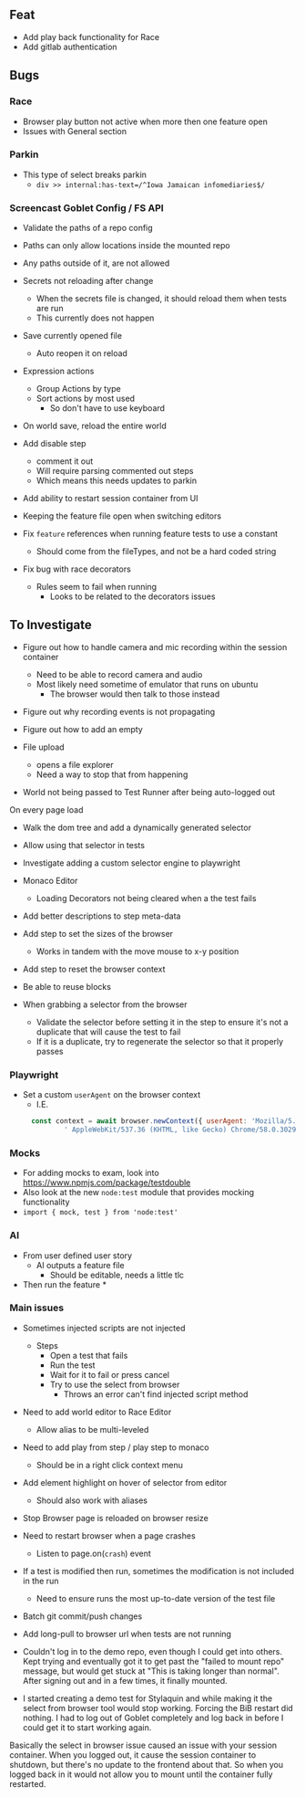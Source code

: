 ## Feat
* Add play back functionality for Race
* Add gitlab authentication

## Bugs

### Race
* Browser play button not active when more then one feature open
* Issues with General section


### Parkin
* This type of select breaks parkin 
  * `div >> internal:has-text=/^Iowa Jamaican infomediaries$/`

### Screencast Goblet Config / FS API
* Validate the paths of a repo config
* Paths can only allow locations inside the mounted repo
* Any paths outside of it, are not allowed

* Secrets not reloading after change
  * When the secrets file is changed, it should reload them when tests are run
  * This currently does not happen

* Save currently opened file
  * Auto reopen it on reload

* Expression actions
  * Group Actions by type
  * Sort actions by most used
    * So don't have to use keyboard


* On world save, reload the entire world


* Add disable step
  * comment it out
  * Will require parsing commented out steps
  * Which means this needs updates to parkin


* Add ability to restart session container from UI

* Keeping the feature file open when switching editors


* Fix `feature` references when running feature tests to use a constant
  * Should come from the fileTypes, and not be a hard coded string


* Fix bug with race decorators
  * Rules seem to fail when running
    * Looks to be related to the decorators issues


## To Investigate
* Figure out how to handle camera and mic recording within the session container
  * Need to be able to record camera and audio
  * Most likely need sometime of emulator that runs on ubuntu
    * The browser would then talk to those instead

* Figure out why recording events is not propagating
* Figure out how to add an empty 
* File upload
  * opens a file explorer
  * Need a way to stop that from happening


* World not being passed to Test Runner after being auto-logged out

On every page load
* Walk the dom tree and add a dynamically generated selector
* Allow using that selector in tests
* Investigate adding a custom selector engine to playwright


* Monaco Editor
  * Loading Decorators not being cleared when a the test fails


* Add better descriptions to step meta-data
* Add step to set the sizes of the browser
  * Works in tandem with the move mouse to x-y position
* Add step to reset the browser context
* Be able to reuse blocks

* When grabbing a selector from the browser
  * Validate the selector before setting it in the step to ensure it's not a duplicate that will cause the test to fail
  * If it is a duplicate, try to regenerate the selector so that it properly passes


### Playwright
* Set a custom `userAgent` on the browser context
  * I.E.
  ```js
    const context = await browser.newContext({ userAgent: 'Mozilla/5.0 (Windows NT 10.0; Win64; x64)' +
            ' AppleWebKit/537.36 (KHTML, like Gecko) Chrome/58.0.3029.110 Safari/537.36', }); 
  ```

### Mocks
  * For adding mocks to exam, look into https://www.npmjs.com/package/testdouble
  * Also look at the new `node:test` module that provides mocking functionality 
  * `import { mock, test } from 'node:test'`



### AI
* From user defined user story
  * AI outputs a feature file 
    * Should be editable, needs a little tlc
* Then run the feature
  * 



### Main issues
* Sometimes injected scripts are not injected
  * Steps
    * Open a test that fails
    * Run the test
    * Wait for it to fail or press cancel
    * Try to use the select from browser
      * Throws an error can't find injected script method
* Need to add world editor to Race Editor
  * Allow alias to be multi-leveled
* Need to add play from step / play step to monaco
  * Should be in a right click context menu
* Add element highlight on hover of selector from editor
  * Should also work with aliases
* Stop Browser page is reloaded on browser resize
* Need to restart browser when a page crashes
  * Listen to page.on(`crash`) event
* If a test is modified then run, sometimes the modification is not included in the run
  * Need to ensure runs the most up-to-date version of the test file
* Batch git commit/push changes
* Add long-pull to browser url when tests are not running


* Couldn't log in to the demo repo, even though I could get into others. Kept trying and eventually got it to get past the "failed to mount repo" message, but would get stuck at "This is taking longer than normal". After signing out and in a few times, it finally mounted.

* I started creating a demo test for Stylaquin and while making it the select from browser tool would stop working. Forcing the BiB restart did nothing. I had to log out of Goblet completely and log back in before I could get it to start working again.


Basically the select in browser issue caused an issue with your session container. When you logged out, it cause the session container to shutdown, but there's no update to the frontend about that. So when you  logged back in it would not allow you to mount until the container fully restarted.